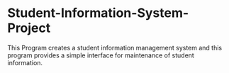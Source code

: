 # Student-Information-System-Project
This Program creates a student information management system and this program provides a simple interface for maintenance of student information.
